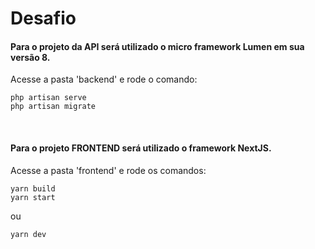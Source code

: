 # Desafio

#### Para o projeto da API será utilizado o micro framework Lumen em sua versão 8.

Acesse a pasta 'backend' e rode o comando:

```shell
php artisan serve
php artisan migrate
```

<br>

#### Para o projeto FRONTEND será utilizado o framework NextJS.

Acesse a pasta 'frontend' e rode os comandos:

```shell
yarn build
yarn start
```

ou

```shell
yarn dev
```
